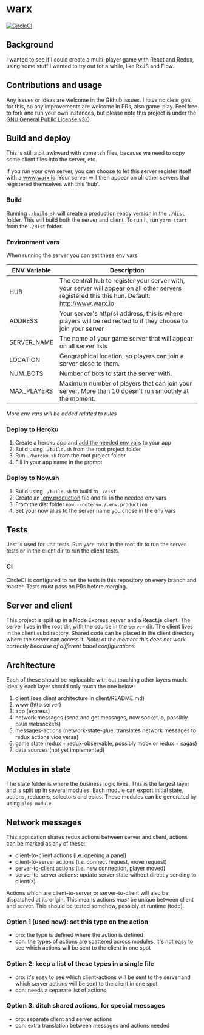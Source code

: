 # warx

[![CircleCI](https://circleci.com/gh/nextminds/warx.svg?style=svg&circle-token=c45171ab3d2003483aa8bf817be834375ecdae5e)](https://circleci.com/gh/nextminds/warx)

## Background

I wanted to see if I could create a multi-player game with React and
Redux, using some stuff I wanted to try out for a while, like RxJS and
Flow.

## Contributions and usage

Any issues or ideas are welcome in the Github issues. I have no clear
goal for this, so any improvements are welcome in PRs, also game-play.
Feel free to fork and run your own instances, but please note this
project is under the [GNU General Public License v3.0](LICENSE).

## Build and deploy

This is still a bit awkward with some .sh files, because we need to copy some 
client files into the server, etc.

If you run your own server, you can choose to let this server register itself
with a www.warx.io. Your server will then appear on all other servers that 
registered themselves with this 'hub'. 

### Build
Running `./build.sh` will create a production ready version in the `./dist` 
folder. This will build both the server and client. To run it, run `yarn start`
from the `./dist` folder.

### Environment vars
When running the server you can set these env vars:

| ENV Variable | Description |
| --- | --- |
| HUB | The central hub to register your server with, your server will appear on all other servers registered this this hun. Default: http://www.warx.io |
| ADDRESS | Your server's http(s) address, this is where players will be redirected to if they choose to join your server |
| SERVER_NAME | The name of your game server that will appear on all server lists |
| LOCATION | Geographical location, so players can join a server close to them. |
| NUM_BOTS | Number of bots to start the server with. |
| MAX_PLAYERS | Maximum number of players that can join your server. More than 10 doesn't run smoothly at the moment. |

*More env vars will be added related to rules*

### Deploy to Heroku
1. Create a heroku app and [add the needed env vars](https://devcenter.heroku.com/articles/config-vars) to your app
2. Build using `./build.sh` from the root project folder
2. Run `./heroku.sh` from the root project folder
3. Fill in your app name in the prompt

### Deploy to Now.sh
1. Build using `./build.sh` to build to `./dist`
2. Create an [.env.production](https://zeit.co/docs/features/env-and-secrets#--dotenv-option) file and fill in the needed env vars
3. From the dist folder `now --dotenv=./.env.production`
4. Set your now alias to the server name you chose in the env vars

## Tests
Jest is used for unit tests. Run `yarn test` in the root dir to run the
server tests or in the client dir to run the client tests.

### CI
CircleCI is configured to run the tests in this repository on every
branch and master. Tests must pass on PRs before merging.

## Server and client
This project is split up in a Node Express server and a React.js client.
The server lives in the root dir, with the source in the `server` dir.
The client lives in the client subdirectory. Shared code can be placed in
the client directory where the server can access it. *Note: at the moment
this does not work correctly because of different babel configurations.*

## Architecture

Each of these should be replacable with out touching other layers much. Ideally each layer should only touch the one below:

1. client (see client architecture in client/README.md)
2. www (http server)
3. app (express)
4. network messages (send and get messages, now socket.io, possibly plain websockets)
5. messages-actions (network-state-glue: translates network messages to redux actions vice versa)
6. game state (redux + redux-observable, possibly mobx or redux + sagas)
7. data sources (not yet implemented)

## Modules in state
The state folder is where the business logic lives. This is the largest layer and
is split up in several modules. Each module can export initial state, actions,
reducers, selectors and epics. These modules can be generated by using `plop module`.

## Network messages
This application shares redux actions between server and client, actions can be
marked as any of these:

- client-to-client actions (i.e. opening a panel)
- client-to-server actions (i.e. connect request, move request)
- server-to-client actions (i.e. new connection, player moved)
- server-to-server actions: update server state without directly sending to client(s)

Actions which are client-to-server or server-to-client will also be dispatched
at its origin. This means actions *must* be unique between client and server.
This should be tested somehow, possibly at runtime (todo).

### Option 1 (used now): set this type on the action
- pro: the type is defined where the action is defined
- con: the types of actions are scattered across modules, it's not easy to see
which actions will be sent to the client in one spot

### Option 2: keep a list of these types in a single file
- pro: it's easy to see which client-actions will be sent to the server and which
server actions will be sent to the client in one spot
- con: needs a separate list of actions

### Option 3: ditch shared actions, for special messages
- pro: separate client and server actions
- con: extra translation between messages and actions needed
